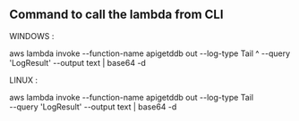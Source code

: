 

Command to call the lambda from CLI  
---------------------------------------------

WINDOWS :

aws lambda invoke --function-name apigetddb out --log-type Tail ^
--query 'LogResult' --output text |  base64 -d

LINUX :

aws lambda invoke --function-name apigetddb out --log-type Tail \
--query 'LogResult' --output text |  base64 -d

